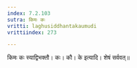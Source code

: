 ```yaml
---
index: 7.2.103
sutra: किमः कः
vritti: laghusiddhantakaumudi
vrittiindex: 273

---
```

किमः कः स्याद्विभक्तौ। कः। कौ। के इत्यादि। शेषं सर्ववत्॥